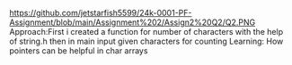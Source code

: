 https://github.com/jetstarfish5599/24k-0001-PF-Assignment/blob/main/Assignment%202/Assign2%20Q2/Q2.PNG <br>
Approach:First i created a function for number of characters  with the help of string.h then in main input given characters for counting
Learning: How pointers can be helpful in char arrays
